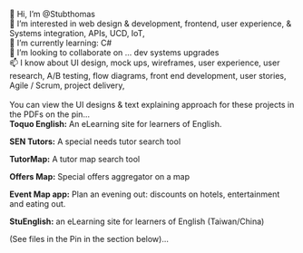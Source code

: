 <!--- Stubthomas/Stubthomas is a ✨ special ✨ repository because its `README.md` (this file) appears on your GitHub profile.
You can click the Preview link to take a look at your changes.--->

 👋 Hi, I’m @Stubthomas<br>
 👀 I’m interested in web design & development, frontend, user experience, & Systems integration, APIs, UCD, IoT, <br>
 🌱 I’m currently learning: C# <br>
 💞️ I’m looking to collaborate on ... dev systems upgrades<br>
 📫 I know about UI design, mock ups, wireframes, user experience, user research, A/B testing, flow diagrams, front end development, user stories, Agile / Scrum, project delivery,  
<br>
You can view the UI designs & text explaining approach for these projects in the PDFs on the pin...
<br>
<b>Toquo English:</b> An eLearning site for learners of English.<br>

<b>SEN Tutors:</b> A special needs tutor search tool<br>

<b>TutorMap:</b> A tutor map search tool <br>

<b>Offers Map:</b>  Special offers aggregator on a map <br>

<b>Event Map app:</b> Plan an evening out: discounts on hotels, entertainment and eating out. <br>

<b>StuEnglish:</b> an eLearning site for learners of English (Taiwan/China)<br> 
<b> </b>

(See files in the Pin in the section below)... 

